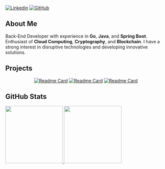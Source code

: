 [![Linkedin](https://img.shields.io/badge/-Felipe_Macedo-blue?style=flat&logo=Linkedin&logoColor=white&link=https://www.linkedin.com/in/felipemacedo1/)](https://www.linkedin.com/in/felipemacedo1/)
[![GitHub](https://img.shields.io/github/followers/FelipeAJdev?label=follow&style=social)](https://github.com/FelipeAJdev)
<!--
<img src="https://github.com/FelipeAJdev/FelipeAJdev/blob/imagens/banner_cinza_azulado_com_borda%20.gif?raw=true" alt="Banner Felipe Github" style="border-radius: 8px; box-shadow: 0 0 10px rgba(0, 0, 0, 0.2);">
-->
## About Me
Back-End Developer with experience in **Go**, **Java**, and **Spring Boot**. Enthusiast of **Cloud Computing**, **Cryptography**, and **Blockchain**. I have a strong interest in disruptive technologies and developing innovative solutions.

## Projects

<div align="center">

[![Readme Card](https://github-readme-stats.vercel.app/api/pin/?username=FelipeAJdev&repo=dev-cloud-challenge&theme=dark&bg_color=0D1117&title_color=ffffff&text_color=ffffff&icon_color=79ff97)](https://github.com/FelipeAJdev/dev-cloud-challenge)
[![Readme Card](https://github-readme-stats.vercel.app/api/pin/?username=FelipeAJdev&repo=blog_pessoal-spring&theme=dark&bg_color=0D1117&title_color=ffffff&text_color=ffffff&icon_color=79ff97)](https://github.com/FelipeAJdev/blog_pessoal-spring)
[![Readme Card](https://github-readme-stats.vercel.app/api/pin/?username=FelipeAJdev&repo=JavaBookstore&theme=dark&bg_color=0D1117&title_color=ffffff&text_color=ffffff&icon_color=79ff97)](https://github.com/FelipeAJdev/JavaBookstore)

</div>


## GitHub Stats

<div align="left">
    <a href="https://github.com/FelipeAJdev" title="GitHub Stats">
      <img height="180em" src="https://github-readme-stats.vercel.app/api?username=FelipeAJdev&theme=dark&show_icons=true"/>
    </a>
    <a href="https://github.com/FelipeAJdev" title="Top Languages">
      <img height="180em" src="https://github-readme-stats.vercel.app/api/top-langs/?username=FelipeAJdev&theme=dark&layout=compact"/>
    </a>  
</div>
